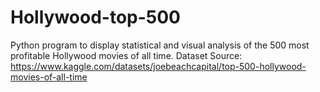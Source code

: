 # Hollywood-top-500
Python program to display statistical and visual analysis of the 500 most profitable Hollywood movies of all time.
Dataset Source: https://www.kaggle.com/datasets/joebeachcapital/top-500-hollywood-movies-of-all-time
